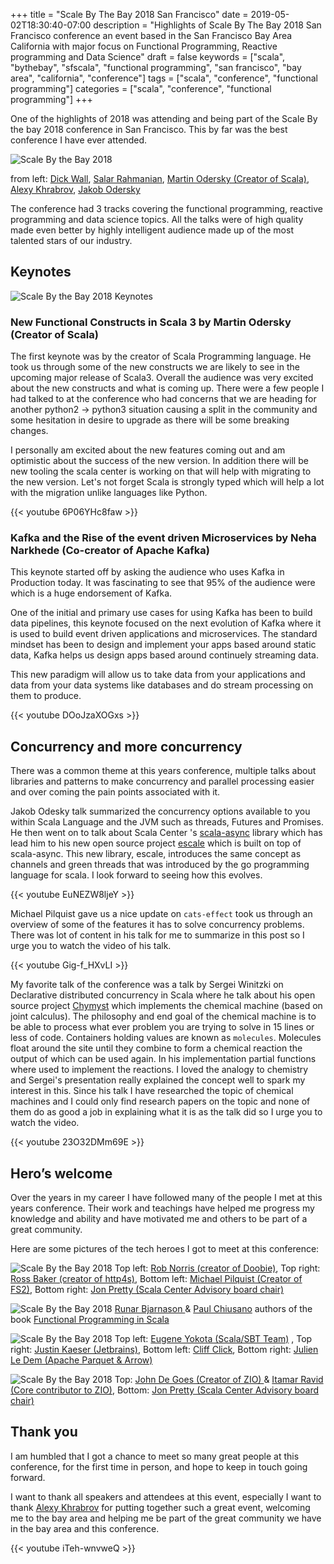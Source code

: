 +++
title = "Scale By The Bay 2018 San Francisco"
date = 2019-05-02T18:30:40-07:00
description = "Highlights of Scale By The Bay 2018 San Francisco conference an event based in the San Francisco Bay Area California with major focus on Functional Programming, Reactive programming and Data Science"
draft = false
keywords = ["scala", "bythebay", "sfscala", "functional programming", "san francisco", "bay area", "california", "conference"]
tags = ["scala", "conference", "functional programming"]
categories = ["scala", "conference", "functional programming"]
+++

One of the highlights of 2018 was attending and being part of the Scale By the bay 2018 conference in San Francisco. This by far was the best conference I have ever attended. 

![Scale By the Bay 2018](/img/via/scalebythebay_2018_header.jpg)

from left: [Dick Wall](https://twitter.com/dickwall), [Salar Rahmanian](https://twitter.com/SalarRahmanian), [Martin Odersky (Creator of Scala)](https://twitter.com/odersky), [Alexy Khrabrov](https://twitter.com/ChiefScientist), [Jakob Odersky ](https://twitter.com/jodersky)

The conference had 3 tracks covering the functional programming, reactive programming and data science topics. All the talks were of high quality made even better by highly intelligent audience made up of the most talented stars of our industry.

## Keynotes
![Scale By the Bay 2018 Keynotes](/img/via/scalebythebay_2018_keynotes.jpg)

### New Functional Constructs in Scala 3 by Martin Odersky (Creator of Scala)

The first keynote was by the creator of Scala Programming language. He took us through some of the new constructs we are likely to see in the upcoming major release of Scala3. Overall the audience was very excited about the new constructs and what is coming up. There were a few people I had talked to at the conference who had concerns that we are heading for another python2 -> python3 situation causing a split in the community and some hesitation in desire to upgrade as there will be some breaking changes.

I personally am excited about the new features coming out and am optimistic about the success of the new version. In addition there will be new tooling the scala center is working on that will help with migrating to the new version. Let's not forget Scala is strongly typed which will help a lot with the migration unlike languages like Python.

{{< youtube 6P06YHc8faw >}}

### Kafka and the Rise of the event driven Microservices by Neha Narkhede (Co-creator of Apache Kafka)
This keynote started off by asking the audience who uses Kafka in Production today. It was fascinating to see that 95% of the audience were which is a huge endorsement of Kafka.

One of the initial and primary use cases for using Kafka has been to build data pipelines, this keynote focused on the next evolution of Kafka where it is used to build event driven applications and microservices. The standard mindset has been to design and implement your apps based around static data, Kafka helps us design apps based around continuely streaming data.

This new paradigm will allow us to take data from your applications and data from your data systems like databases and do stream processing on them to produce.

{{< youtube DOoJzaXOGxs >}}

## Concurrency and more concurrency
There was a common theme at this years conference, multiple talks about libraries and patterns to make concurrency and parallel processing easier and over coming the pain points associated with it. 

Jakob Odesky talk summarized the concurrency options available to you  within Scala Language and the JVM such as threads, Futures and Promises. He then went on to talk about Scala Center 's [scala-async](https://github.com/scala/scala-async) library which has lead him to his new open source project  [escale](https://github.com/jodersky/escale) which is built on top of scala-async.  This new library, escale, introduces the same concept as channels and green threads that was introduced by the go programming language for scala. I look forward to seeing how this evolves.

{{< youtube EuNEZW8ljeY >}}

Michael Pilquist gave us a nice update on `cats-effect` took us through an overview of some of the features it has to solve concurrency problems. There was lot of content in his talk for me to summarize in this post so I urge you to watch the video of his talk.

{{< youtube Gig-f_HXvLI >}}

My favorite talk of the conference was a talk by Sergei Winitzki on Declarative distributed concurrency in Scala where he talk about his open source project  [Chymyst](https://github.com/Chymyst/chymyst-core) which implements the chemical machine (based on joint calculus). The philosophy and end goal  of the chemical machine is to be able to process what ever problem you are trying to solve in 15 lines or less of code. Containers holding values are known as `molecules`. Molecules  float around the site until they combine to form a chemical reaction the output of which can be used again. In his implementation partial functions where used  to implement the reactions. I loved the analogy to chemistry and Sergei's presentation really explained the concept well to spark my interest in this. Since his talk I have researched the topic of chemical machines and I could only find research papers on the topic and none of them do as good a job in explaining what it is as the talk did so I urge you to watch the video. 

{{< youtube 23O32DMm69E >}}

## Hero’s welcome
Over the years in my career I have followed many of the people I met at this years conference. Their work and teachings have helped me progress my knowledge and ability and have motivated me and others to be part of a great community. 

Here  are some pictures of the tech heroes I got to meet at this conference:

![Scale By the Bay 2018 ](/img/via/scale_by_the_bay_2018_1.JPG)
Top left: [Rob Norris (creator of Doobie)](https://twitter.com/tpolecat), Top right: [Ross Baker (creator of http4s)](https://twitter.com/rossabaker),
Bottom left: [Michael Pilquist (Creator of FS2)](https://twitter.com/mpilquist), Bottom right:  [Jon Pretty (Scala Center Advisory board chair)](https://twitter.com/propensive/)

![Scale By the Bay 2018](/img/via/scale_by_the_bay_2018_2.JPG)
[Runar Bjarnason ](https://twitter.com/runarorama) & [Paul Chiusano](https://twitter.com/pchiusano) authors of the book [Functional Programming in Scala](https://www.manning.com/books/functional-programming-in-scala)

![Scale By the Bay 2018](/img/via/scale_by_the_bay_2018_4.JPG)
Top left: [Eugene Yokota (Scala/SBT Team)](https://twitter.com/eed3si9n) , Top right:  [Justin Kaeser (Jetbrains)](https://twitter.com/ebenwert),
Bottom left: [Cliff Click](https://twitter.com/cliff_click),  Bottom right:  [Julien Le Dem (Apache Parquet & Arrow)](https://twitter.com/J_)

![Scale By the Bay 2018](/img/via/scale_by_the_bay_2018_3.JPG)
Top: [John De Goes (Creator of ZIO) ](https://twitter.com/jdegoes) & [Itamar Ravid (Core contributor to ZIO)](https://twitter.com/itrvd),
Bottom:  [Jon Pretty (Scala Center Advisory board chair)](https://twitter.com/propensive/)

## Thank you
I am humbled that I got a chance to meet so many great people at this conference, for the first time in person, and hope to keep in touch going forward. 

I want to thank all speakers and attendees at this event, especially I want to thank [Alexy Khrabrov](https://twitter.com/ChiefScientist) for putting together such a great event, welcoming me to the bay area and helping me be part of the great community we have in the bay area and this conference.

{{< youtube iTeh-wnvweQ >}}

